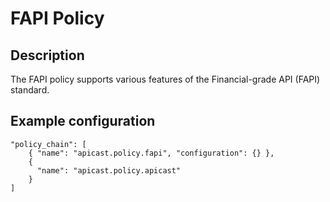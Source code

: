 # FAPI Policy

## Description

The FAPI policy supports various features of the Financial-grade API (FAPI) standard.

## Example configuration

```
"policy_chain": [
    { "name": "apicast.policy.fapi", "configuration": {} },
    {
      "name": "apicast.policy.apicast"
    }
]
```
